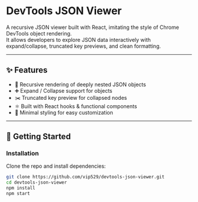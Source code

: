 # DevTools JSON Viewer  

A recursive JSON viewer built with React, imitating the style of Chrome DevTools object rendering.  
It allows developers to explore JSON data interactively with expand/collapse, truncated key previews, and clean formatting.  

---

## ✨ Features
- 🔄 Recursive rendering of deeply nested JSON objects  
- ➕ Expand / Collapse support for objects  
- ✂️ Truncated key preview for collapsed nodes  
- ⚛️ Built with React hooks & functional components  
- 🎨 Minimal styling for easy customization  

---

## 🚀 Getting Started  

### Installation  
Clone the repo and install dependencies:  
```bash
git clone https://github.com/vip529/devtools-json-viewer.git
cd devtools-json-viewer
npm install
npm start
